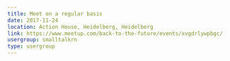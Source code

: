 ```yaml
---
title: Meet on a regular basis
date: 2017-11-24
location: Action House, Heidelberg, Heidelberg
link: https://www.meetup.com/back-to-the-future/events/xvgdrlywpbgc/
usergroup: smalltalkrn
type: usergroup
---
```

